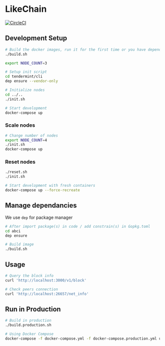 
# LikeChain

[![CircleCI](https://circleci.com/gh/likecoin/likechain.svg?style=svg)](https://circleci.com/gh/likecoin/likechain)

## Development Setup
```sh
# Build the docker images, run it for the first time or you have dependency updates
./build.sh

export NODE_COUNT=3

# Setup init script
cd tendermint/cli
dep ensure --vendor-only

# Initialize nodes
cd ../..
./init.sh

# Start development
docker-compose up
```

### Scale nodes
```sh
# Change number of nodes
export NODE_COUNT=4
./init.sh
docker-compose up
```

### Reset nodes
```sh
./reset.sh
./init.sh

# Start development with fresh containers
docker-compose up --force-recreate
```

## Manage dependancies
We use `dep` for package manager
```sh
# After import package(s) in code / add constrain(s) in Gopkg.toml
cd abci
dep ensure

# Build image
./build.sh
```

## Usage
```sh
# Query the block info
curl 'http://localhost:3000/v1/block'

# Check peers connection
curl 'http://localhost:26657/net_info'
```

## Run in Production
```sh
# Build in production
./build.production.sh

# Using Docker Compose
docker-compose -f docker-compose.yml -f docker-compose.production.yml up
```
